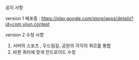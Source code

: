 공지 사항

version 1 배포중 :  https://play.google.com/store/apps/details?id=com.yijun.contest

version 2 수정 사항 
1) 서버의 스포츠 , 두드림길, 공원의 각각의 쿼르를 통합 
2) 바뀐 쿼리에 맞게 안드로이드 수정 
